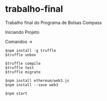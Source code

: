 # trabalho-final
Trabalho final do Programa de Bolsas Compass

Iniciando Projeto


Comandos -> 

    $npm install -g truffle
    $truffle unbox

    $truffle compile
    $truffle test
    $truffle migrate
    
    $npm install ethereum/web3.js
    $npm install --save web3
    
    $npm start
